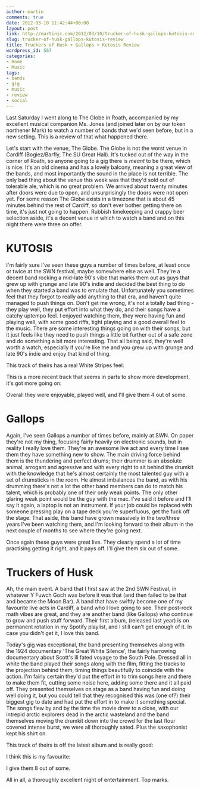 ```yaml
---
author: martin
comments: true
date: 2012-03-10 11:42:44+00:00
layout: post
link: http://martinjc.com/2012/03/10/trucker-of-husk-gallops-kutosis-review/
slug: trucker-of-husk-gallops-kutosis-review
title: Truckers of Husk + Gallops + Kutosis Review
wordpress_id: 567
categories:
- Home
- Music
tags:
- bands
- gig
- music
- review
- social
---
```


Last Saturday I went along to The Globe in Roath, accompanied by my excellent musical companion Ms. Jones (and joined later on by our token northener Mark) to watch a number of bands that we'd seen before, but in a new setting. This is a review of that what happened there.

Let's start with the venue, The Globe. The Globe is not the worst venue in Cardiff (Bogiez/Barfly, The SU Great Hall). It's tucked out of the way in the corner of Roath, so anyone going to a gig there is *meant* to be there, which is nice. It's an old cinema and has a lovely balcony, meaning a great view of the bands, and most importantly the sound in the place is not terrible. The only bad thing about the venue this week was that they'd sold out of tolerable ale, which is no great problem. We arrived about twenty minutes after doors were due to open, and unsurprisingly the doors were not open yet. For some reason The Globe exists in a timezone that is about 45 minutes behind the rest of Cardiff, so don't ever bother getting there on time, it's just not going to happen. Rubbish timekeeping and crappy beer selection aside, it's a decent venue in which to watch a band and on this night there were three on offer.


# KUTOSIS


I'm fairly sure I've seen these guys a number of times before, at least once or twice at the SWN festival, maybe somewhere else as well. They're a decent band rocking a mid-late 90's vibe that marks them out as guys that grew up with grunge and late 90's indie and decided the best thing to do when they started a band was to emulate that. Unfortunately you sometimes feel that they forgot to really add anything to that era, and haven't quite managed to push things on. Don't get me wrong, it's not a totally bad thing - they play well, they put effort into what they do, and their songs have a catchy uptempo feel. I enjoyed watching them, they were having fun and playing well, with some good riffs, tight playing and a good overall feel to the music. There are some interesting things going on with their songs, but it just feels like they need to push things a little bit further out of a safe zone and do something a bit more interesting. That all being said, they're well worth a watch, especially if you're like me and you grew up with grunge and late 90's indie and enjoy that kind of thing.

This track of theirs has a real White Stripes feel:

This is a more recent track that seems in parts to show more development, it's got more going on:


Overall they were enjoyable, played well, and I'll give them 4 out of some.


# Gallops


Again, I've seen Gallops a number of times before, mainly at SWN. On paper they're not my thing, focusing fairly heavily on electronic sounds, but in reality I really love them. They're an awesome live act and every time I see them they have something new to show. The main driving force behind them is the thundering and perfect drums; their drummer is an absolute animal, arrogant and agressive and with every right to sit behind the drumkit with the knowledge that he's almost certainly the most talented guy with a set of drumsticks in the room. He almost imbalances the band, as with his drumming there's not a lot the other band members can do to match his talent, which is probably one of their only weak points. The only other glaring weak point would be the guy with the mac. I've said it before and I'll say it again, a laptop is not an instrument. If your job could be replaced with someone pressing play on a tape deck you're superfluous, get the fuck off the stage. That aside, this band have grown massively in the two/three years I've been watching them, and I'm looking forward to their album in the next couple of months to see where they're going next.




Once again these guys were great live. They clearly spend a lot of time practising getting it right, and it pays off. I'll give them six out of some.


# Truckers of Husk


Ah, the main event. A band that I first saw at the 2nd SWN Festival, in whatever Y Fuwch Goch was before it was that (and then failed to be that and became the Moon Bar). A band that have swiftly become one of my favourite live acts in Cardiff, a band who I love going to see. Their post-rock math vibes are great, and they are another band (like Gallops) who continue to grow and push stuff forward. Their first album, (released last year) is on permanent rotation in my Spotify playlist, and I still can't get enough of it. In case you didn't get it, I love this band.

Today's gig was exceptional, the band presenting themselves along with the 1924 documentary 'The Great White Silence', the fairly harrowing documentary about Scott's ill fated voyage to the South Pole. Dressed all in white the band played their songs along with the film, fitting the tracks to the projection behind them, timing things beautifully to coincide with the action. I'm fairly certain they'd put the effort in to trim songs here and there to make them fit, cutting some noise here, adding some there and it all paid off. They presented themselves on stage as a band having fun and doing well doing it, but you could tell that they recognised this was (one of?) their biggest gig to date and had put the effort in to make it something special. The songs flew by and by the time the movie drew to a close, with our intrepid arctic explorers dead in the arctic wasteland and the band themselves moving the drumkit down into the crowd for the last flour covered intense burst, we were all thoroughly sated. Plus the saxophonist kept his shirt on.

This track of theirs is off the latest album and is really good:


I think this is my favourite:


I give them 8 out of some.

All in all, a thoroughly excellent night of entertainment. Top marks.
